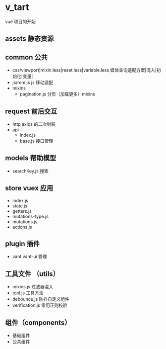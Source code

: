 # v_tart

vue 项目的开始

## assets 静态资源

## common 公共

- css/viewport|mixin.less|reset.less|variable.less 媒体查询适配方案|混入|初始化|变量|
- js/rem.js js 移动适配
- mixins
  - pagination.js 分页（加载更多）mixins

## request 前后交互

- http axios 的二次封装
- api
  - index.js
  - base.js 接口管理

## models 帮助模型

- searchKey.js 搜索

## store vuex 应用

- index.js
- state.js
- getters.js
- mutations-type.js
- mutations.js
- actions.js

## plugin 插件

- vant vant-ui 管理

## 工具文件 （utils）

- mixins.js 过滤器混入
- tool.js 工具方法
- debounce.js 防抖自定义组件
- verification.js 常用正则校验

## 组件（components）

- 基础组件
- 公共组件
